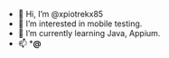 - 👋 Hi, I’m @xpiotrekx85
- 👀 I’m interested in mobile testing.
- 🌱 I’m currently learning Java, Appium.
- 📫 *******@******

<!---
xpiotrekx85/xpiotrekx85 is a ✨ special ✨ repository because its `README.md` (this file) appears on your GitHub profile.
You can click the Preview link to take a look at your changes.
--->
